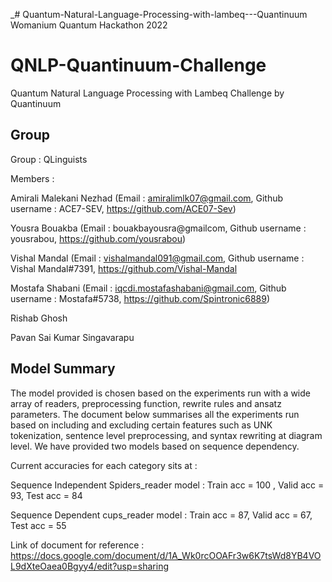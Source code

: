 _# Quantum-Natural-Language-Processing-with-lambeq---Quantinuum
Womanium Quantum Hackathon 2022

# QNLP-Quantinuum-Challenge
Quantum Natural Language Processing with Lambeq Challenge by Quantinuum

## Group
Group : QLinguists

Members :

Amirali Malekani Nezhad (Email : amiralimlk07@gmail.com, Github username : ACE7-SEV, https://github.com/ACE07-Sev)

Yousra Bouakba (Email : bouakbayousra@gmailcom, Github username : yousrabou, https://github.com/yousrabou)

Vishal Mandal (Email : vishalmandal091@gmail.com, Github username : Vishal Mandal#7391, https://github.com/Vishal-Mandal

Mostafa Shabani (Email : iqcdi.mostafashabani@gmail.com, Github username : Mostafa#5738, https://github.com/Spintronic6889)

Rishab Ghosh

Pavan Sai Kumar Singavarapu

## Model Summary

The model provided is chosen based on the experiments run with a wide array of readers, preprocessing function, rewrite rules and ansatz parameters. The document below summarises all the experiments run based on including and excluding certain features such as UNK tokenization, sentence level preprocessing, and syntax rewriting at diagram level. We have provided two models based on sequence dependency.

Current accuracies for each category sits at :

Sequence Independent Spiders_reader model : Train acc = 100 , Valid acc = 93, Test acc = 84

Sequence Dependent cups_reader model : Train acc = 87, Valid acc = 67, Test acc = 55

Link of document for reference : https://docs.google.com/document/d/1A_Wk0rcOOAFr3w6K7tsWd8YB4VOL9dXteOaea0Bgyy4/edit?usp=sharing

